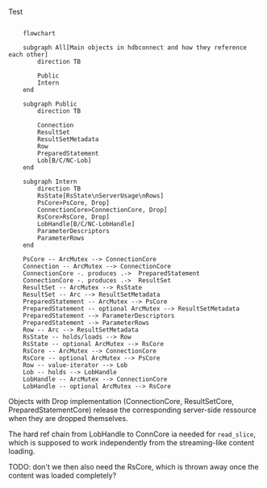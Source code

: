 Test

```mermaid

    flowchart

    subgraph All[Main objects in hdbconnect and how they reference each other]
        direction TB

        Public
        Intern
    end

    subgraph Public
        direction TB

        Connection
        ResultSet
        ResultSetMetadata
        Row
        PreparedStatement
        Lob[B/C/NC-Lob]
    end

    subgraph Intern
        direction TB
        RsState[RsState\nServerUsage\nRows]
        PsCore>PsCore, Drop]
        ConnectionCore>ConnectionCore, Drop]
        RsCore>RsCore, Drop]
        LobHandle[B/C/NC-LobHandle]
        ParameterDescriptors
        ParameterRows
    end

    PsCore -- ArcMutex --> ConnectionCore
    Connection -- ArcMutex --> ConnectionCore
    ConnectionCore -. produces .->  PreparedStatement
    ConnectionCore -. produces .->  ResultSet
    ResultSet -- ArcMutex --> RsState
    ResultSet -- Arc --> ResultSetMetadata
    PreparedStatement -- ArcMutex --> PsCore
    PreparedStatement -- optional ArcMutex --> ResultSetMetadata
    PreparedStatement --> ParameterDescriptors
    PreparedStatement --> ParameterRows
    Row -- Arc --> ResultSetMetadata
    RsState -- holds/loads --> Row
    RsState -- optional ArcMutex --> RsCore
    RsCore -- ArcMutex --> ConnectionCore
    RsCore -- optional ArcMutex --> PsCore
    Row -- value-iterator --> Lob
    Lob -- holds --> LobHandle
    LobHandle -- ArcMutex --> ConnectionCore
    LobHandle -- optional ArcMutex --> RsCore
```

Objects with Drop implementation (ConnectionCore, ResultSetCore, PreparedStatementCore)
release the corresponding server-side ressource when they are dropped themselves.

The hard ref chain from LobHandle to ConnCore ia needed for `read_slice`,
which is supposed to work independently from the streaming-like content loading.

TODO: don't we then also need the RsCore, which is thrown away once the content was loaded completely?
